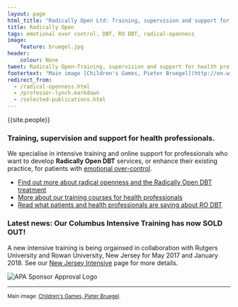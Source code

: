 ```yaml
---
layout: page
html_title: "Radically Open Ltd: Training, supervision and support for radical-openness and Radically Open DBT (RO DBT)"
title: Radically Open
tags: emotional over control, DBT, RO DBT, radical-openness
image:
    feature: bruegel.jpg
header:
    colour: None
tweet: Radically Open—Training, supervision and support for health professionals.
footertext: "Main image [Children's Games, Pieter Bruegel](http://en.wikipedia.org/wiki/Children's_Games_(Bruegel))."
redirect_from:
  - /radical-openness.html
  - /professor-lynch.markdown
  - /selected-publications.html
---
```


{{site.people}}

### Training, supervision and support for health professionals.

We specialise in intensive training and online support for professionals who want to develop **Radically Open DBT** services, or enhance their existing practice, for patients with [emotional over-control](/about/#overcontrol).

- [Find out more about radical openness and the Radically Open DBT treatment](/about/)
- [More about our training courses for health professionals](/professionals/)
- [Read what patients and health professionals are saying about RO DBT](/about/quotes/)

### Latest news: Our Columbus Intensive Training has now SOLD OUT! 
A new intensive training is being orgainsed in collaboration with Rutgers University and Rowan University, New Jersey for May 2017 and January 2018. 
See our [New Jersey Intensive](http://www.radicallyopen.net/events/2017-05-NewJersey-Intensive) page for more details.

![APA Sponsor Approval Logo](https://dl.dropboxusercontent.com/u/5411729/APA%20approval%20Icon%20with%20RO%20text.png)

<hr>

<small>Main image: [Children's Games, Pieter Bruegel](http://en.wikipedia.org/wiki/Children's_Games_(Bruegel)).</small>




